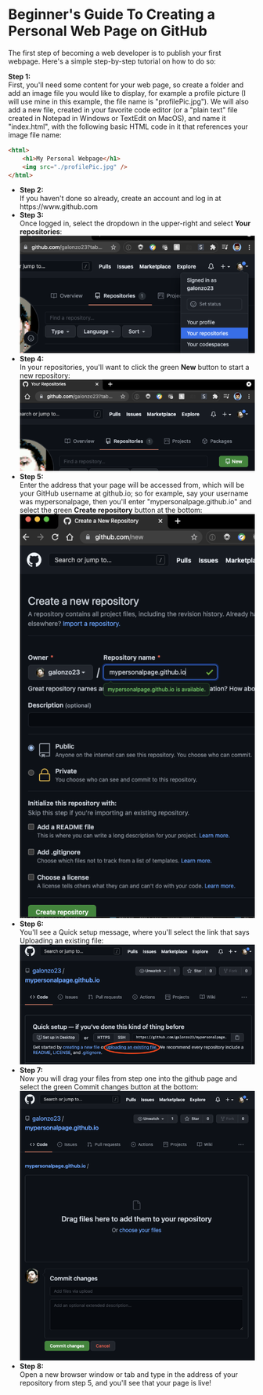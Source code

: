 <h1>Beginner's Guide To Creating a Personal Web Page on GitHub</h1>

The first step of becoming a web developer is to publish your first webpage. Here's a simple step-by-step tutorial on how to do so:

<b>Step 1:</b><br> 
First, you'll need some content for your web page, so create a folder and add an image file you would like to display, for example a profile picture (I will use mine in this example, the file name is "profilePic.jpg"). We will also add a new file, created in your favorite code editor (or a "plain text" file created in Notepad in Windows or TextEdit on MacOS), and name it "index.html", with the following basic HTML code in it that references your image file name:
```html
<html>
    <h1>My Personal Webpage</h1>
    <img src="./profilePic.jpg" />
</html>
```
<ul><li><b>Step 2:</b><br>If you haven't done so already, create an account and log in at https://www.github.com</li>

<li><b>Step 3:</b><br>
Once logged in, select the dropdown in the upper-right and select <b>Your repositories</b>:<br>
<img src="screens/screen01.png" /></li>

<li><b>Step 4:</b><br>
In your repositories, you'll want to click the green <b>New</b> button to start a new repository:<br>
<img src="screens/screen02.png" /></li>

<li><b>Step 5:</b><br>
Enter the address that your page will be accessed from, which will be your GitHub username at github.io; so for example, say your username was mypersonalpage, then you'll enter "mypersonalpage.github.io" and select the green <b>Create repository</b> button at the bottom:<br>
<img src="screens/screen03.png" /></li>

<li><b>Step 6:</b><br>
You'll see a Quick setup message, where you'll select the link that says Uploading an existing file:<br>
<img src="screens/screen04.png" /></li>

<li><b>Step 7:</b><br>
Now you will drag your files from step one into the github page and select the green Commit changes button at the bottom:<br>
<img src="screens/screen05.png" /></li>

<li><b>Step 8:</b><br>
Open a new browser window or tab and type in the address of your repository from step 5, and you'll see that your page is live!</li></ul>
